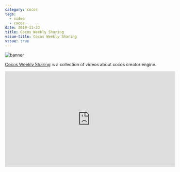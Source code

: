 ```yaml
---
category: cocos
tags:
  - video
  - cocos
date: 2019-11-23
title: Cocos Weekly Sharing
vssue-title: Cocos Weekly Sharing
vssue: true
---
```


![banner](https://github.com/themoonbear/www/raw/master/assets/ccc/banner.jpg)

[Cocos Weekly Sharing](https://www.youtube.com/playlist?list=PLa45GP5VwxhWxOcp4aImM1dxsXAqG7QgN) is a collection of videos about cocos creator engine.

<!-- more -->

<iframe width="560" height="315" src="https://www.youtube.com/embed/wrRfFJ7woIY" frameborder="0" allow="accelerometer; autoplay; encrypted-media; gyroscope; picture-in-picture" allowfullscreen></iframe>
